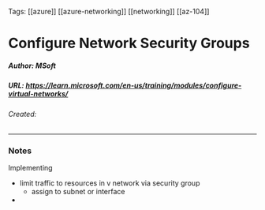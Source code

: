 Tags: [[azure]] [[azure-networking]] [[networking]] [[az-104]] 

# Configure Network Security Groups
##### Author: MSoft
##### URL: https://learn.microsoft.com/en-us/training/modules/configure-virtual-networks/
###### Created:
-------------------------------------------------------------------
### Notes

Implementing
- limit traffic to resources in v network via security group
	- assign to subnet or interface
- 

